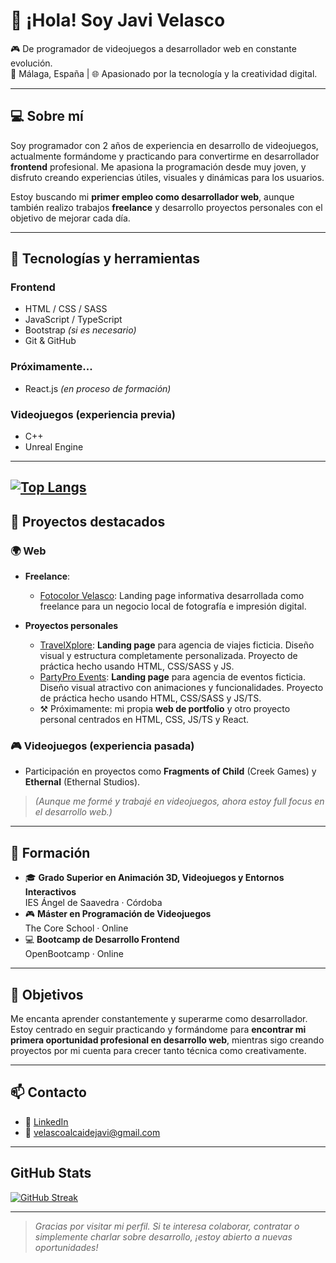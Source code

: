 
# 👋 ¡Hola! Soy Javi Velasco

🎮 De programador de videojuegos a desarrollador web en constante evolución.  
📍 Málaga, España | 🌐 Apasionado por la tecnología y la creatividad digital.

---

## 💻 Sobre mí

Soy programador con 2 años de experiencia en desarrollo de videojuegos, actualmente formándome y practicando para convertirme en desarrollador **frontend** profesional. Me apasiona la programación desde muy joven, y disfruto creando experiencias útiles, visuales y dinámicas para los usuarios.

Estoy buscando mi **primer empleo como desarrollador web**, aunque también realizo trabajos **freelance** y desarrollo proyectos personales con el objetivo de mejorar cada día.

---

## 🚀 Tecnologías y herramientas

### Frontend
- HTML / CSS / SASS
- JavaScript / TypeScript
- Bootstrap *(si es necesario)*
- Git & GitHub

### Próximamente...
- React.js *(en proceso de formación)*

### Videojuegos (experiencia previa)
- C++
- Unreal Engine

---
[![Top Langs](https://github-readme-stats.vercel.app/api/top-langs/?username=JaviVelasco33&layout=donut)](https://github.com/anuraghazra/github-readme-stats)
---

## 📂 Proyectos destacados

### 🌍 Web

- **Freelance**:
    - [Fotocolor Velasco](https://github.com/JaviVelasco33/FotocolorVelasco): Landing page informativa desarrollada como freelance para un negocio local de fotografía e impresión digital.

- **Proyectos personales**
    - [TravelXplore](https://github.com/JaviVelasco33/TravelXplore): **Landing page** para agencia de viajes ficticia. Diseño visual y estructura completamente personalizada. Proyecto de práctica hecho usando HTML, CSS/SASS y JS.
    - [PartyPro Events](https://github.com/JaviVelasco33/PartyPro-Events): **Landing page** para agencia de eventos ficticia. Diseño visual atractivo con animaciones y funcionalidades. Proyecto de práctica hecho usando HTML, CSS/SASS y JS/TS.
    - ⚒️ Próximamente: mi propia **web de portfolio** y otro proyecto personal centrados en HTML, CSS, JS/TS y React.

### 🎮 Videojuegos (experiencia pasada)
- Participación en proyectos como **Fragments of Child** (Creek Games) y **Ethernal** (Ethernal Studios).
> *(Aunque me formé y trabajé en videojuegos, ahora estoy full focus en el desarrollo web.)*

---

## 📘 Formación

- 🎓 **Grado Superior en Animación 3D, Videojuegos y Entornos Interactivos**  
  IES Ángel de Saavedra · Córdoba
- 🎮 **Máster en Programación de Videojuegos**  
  The Core School · Online
- 💻 **Bootcamp de Desarrollo Frontend**  
  OpenBootcamp · Online

---

## 🎯 Objetivos

Me encanta aprender constantemente y superarme como desarrollador.  
Estoy centrado en seguir practicando y formándome para **encontrar mi primera oportunidad profesional en desarrollo web**, mientras sigo creando proyectos por mi cuenta para crecer tanto técnica como creativamente.

---

## 📫 Contacto

- 💼 [LinkedIn](https://www.linkedin.com/in/javier-velasco-alcaide)
- 📧 velascoalcaidejavi@gmail.com

---

## GitHub Stats

[![GitHub Streak](https://github-readme-streak-stats.herokuapp.com?user=JaviVelasco33&theme=gotham&border_radius=25&short_numbers=true&date_format=j%2Fn%5B%2FY%5D&mode=weekly)](https://git.io/streak-stats)

---

> *Gracias por visitar mi perfil. Si te interesa colaborar, contratar o simplemente charlar sobre desarrollo, ¡estoy abierto a nuevas oportunidades!*
